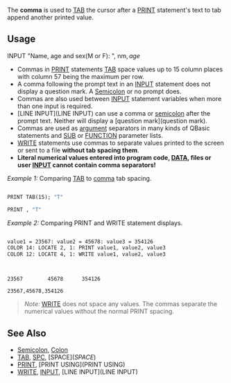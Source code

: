 The **comma** is used to [TAB](TAB) the cursor after a [PRINT](PRINT) statement's text to tab append another printed value.


## Usage
 INPUT "Name, age and sex(M or F): ", nm$, age%, sex$


* Commas in [PRINT](PRINT) statements [TAB](TAB) space values up to 15 column places with column 57 being the maximum per row. 
* A comma following the prompt text in an [INPUT](INPUT) statement does not display a question mark. A [Semicolon](Semicolon) or no prompt does.
* Commas are also used between [INPUT](INPUT) statement variables when more than one input is required.
* [LINE INPUT](LINE INPUT) can use a comma or [semicolon](semicolon) after the prompt text. Neither will display a [question mark](question mark).
* Commas are used as [argument](argument) separators in many kinds of QBasic statements and [SUB](SUB) or [FUNCTION](FUNCTION) parameter lists.
* [WRITE](WRITE) statements use commas to separate values printed to the screen or sent to a file **without tab spacing them**.
* **Literal numerical values entered into program code, [DATA](DATA), files or user [INPUT](INPUT) cannot contain comma separators!**


*Example 1:* Comparing [TAB](TAB) to [comma](comma) tab spacing.

```vb

PRINT TAB(15); "T"

PRINT , "T" 

```


*Example 2:* Comparing PRINT and WRITE statement displays.

```vb

value1 = 23567: value2 = 45678: value3 = 354126
COLOR 14: LOCATE 2, 1: PRINT value1, value2, value3
COLOR 12: LOCATE 4, 1: WRITE value1, value2, value3


```


```text


23567        45678      354126

23567,45678,354126

```

> *Note:* [WRITE](WRITE) does not space any values. The commas separate the numerical values without the normal PRINT spacing.



## See Also

* [Semicolon](Semicolon), [Colon](Colon)
* [TAB](TAB), [SPC](SPC), [SPACE$](SPACE$)
* [PRINT](PRINT), [PRINT USING](PRINT USING)
* [WRITE](WRITE), [INPUT](INPUT), [LINE INPUT](LINE INPUT)




